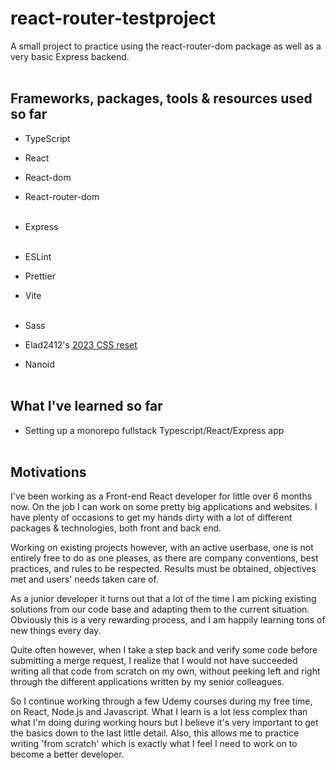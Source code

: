 # react-router-testproject

A small project to practice using the react-router-dom package as well as a very basic Express backend.
<br>
<br>

## Frameworks, packages, tools & resources used so far

-   TypeScript
-   React
-   React-dom
-   React-router-dom
    <br>
    <br>

-   Express
    <br>
    <br>

-   ESLint
-   Prettier
-   Vite
    <br>
    <br>

-   Sass
-   Elad2412's [2023 CSS reset](https://elad2412.github.io/the-new-css-reset/)
-   Nanoid
    <br>
    <br>

## What I've learned so far

-   Setting up a monorepo fullstack Typescript/React/Express app
    <br>
    <br>

## Motivations

I've been working as a Front-end React developer for little over 6 months now. On the job I can work on some pretty big applications and websites. I have plenty of occasions to get my hands dirty with a lot of different packages & technologies, both front and back end.

Working on existing projects however, with an active userbase, one is not entirely free to do as one pleases, as there are company conventions, best practices, and rules to be respected. Results must be obtained, objectives met and users' needs taken care of.

As a junior developer it turns out that a lot of the time I am picking existing solutions from our code base and adapting them to the current situation. Obviously this is a very rewarding process, and I am happily learning tons of new things every day.

Quite often however, when I take a step back and verify some code before submitting a merge request, I realize that I would not have succeeded writing all that code from scratch on my own, without peeking left and right through the different applications written by my senior colleagues.

So I continue working through a few Udemy courses during my free time, on React, Node.js and Javascript. What I learn is a lot less complex than what I'm doing during working hours but I believe it's very important to get the basics down to the last little detail. Also, this allows me to practice writing 'from scratch' which is exactly what I feel I need to work on to become a better developer.
